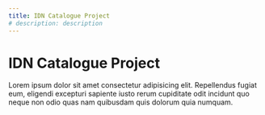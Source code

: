 ```yaml
---
title: IDN Catalogue Project 
# description: description
---
```


# IDN Catalogue Project
Lorem ipsum dolor sit amet consectetur adipisicing elit. Repellendus fugiat eum, eligendi excepturi sapiente iusto rerum cupiditate odit incidunt quo neque non odio quas nam quibusdam quis dolorum quia numquam.
